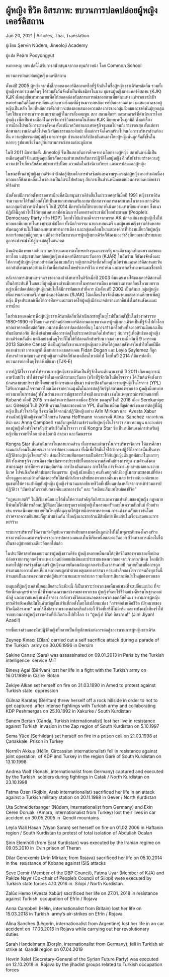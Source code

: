 # ผู้หญิง ชีวิต อิสรภาพ: ขบวนการปลดปล่อยผู้หญิงเคอร์ดิสถาน

Jun 20, 2021 | Articles, Thai, Translation





ผู้เขียน Şervîn Nûdem, Jineolojî Academy 

ผู้แปล Peam Pooyongyut

หมายเหตุ: บทแปลนี้ได้รับการสนับสนุนจากกองทุนก้าวหน้า โดย Common School



ขบวนการปลดปล่อยผู้หญิงเคอร์ดิสถาน

ตั้งแต่ปี 2005 ผู้หญิงจากทั้งสี่ภาคของเคอร์ดิสถานหรือที่รู้จักกันในชื่อผู้หญิงชาวเคิร์ดพลัดถิ่น รวมทั้งผู้หญิงจากประเทศอื่นๆ ได้ร่วมตั้งกันจัดตั้งเป็นพันธมิตรในนาม ชุมชนผู้หญิงแห่งเคอร์ดิสถาน (KJK) KJK ตั้งกลุ่มขึ้นมามากมายเพื่อให้สอดคล้องกับสถานการณ์ของสถานที่แต่ละแห่ง แต่พวกเขามีเป้าหมายร่วมกันก็คือการเปลี่ยนแปลงทางสังคมที่มีฐานมาจากหลักการที่ยึดเอาคุณค่าความเสมอภาคของผู้หญิงเป็นหลัก โดยที่หลักการดังกล่าวจะต้องตอบสนองความต้องการของกลุ่มสังคมและชาติพันธุ์ทุกกลุ่ม โดยใช้แนวทางแนวทางแบบรากหญ้าในการตั้งคอมมูน สภา สถานศึกษา และสหกรณ์ที่ดำเนินการโดยผู้หญิง เพื่อเป็นทางเลือกในการจัดการชีวิตของคนในสังคม KJK มีบทบาทในทุกมิติ ตั้งแต่เรื่องการเมืองไปจนถึงวาระทางสังคม ตั้งแต่นิเวศวิทยาและเศรษฐกิจชุมชนไปจนถึงสาธารณสุข ตั้งแต่การศึกษาและงานด้านสื่อไปจนถึงวัฒนธรรมและศิลปะ ตั้งแต่การจัดโครงสร้างไปจนถึงการบริหารส่วนท้องถิ่น ความยุติธรรมต่อผู้หญิง และการทูต ส่วนกองกำลังป้องกันตนเองโดยผู้หญิงนั้นถูกจัดตั้งขึ้นในหลายๆ รูปแบบซึ่งขึ้นอยู่กับสถานการณ์ของแต่ละภูมิภาค

ในปี 2011 มีการก่อตั้ง Jineolojî ซึ่งเป็นสถาบันการศึกษาทางเลือกของผู้หญิง สถาบันแห่งนี้เป็นเหมือนศูนย์วิจัยและพูดคุยเกี่ยวกับความท้าทายสำหรับการปฏิวัติโดยผู้หญิง อีกทั้งยังช่วยสร้างความรู้ความเข้าใจเกี่ยวกับสังคมประชาาธิปไตย ความคิดในเชิงนิเวศวิทยา และการปลดแอกผู้หญิง



ในขณะที่เหล่าผู้หญิงชาวเคิร์ดกำลังต่อสู้กับเผด็จการฟาสซิสต์และความรุนแรงต่อผู้หญิงมาอย่างต่อเนื่อง พวกเธอก็ยังคงเคลื่อนไหวอย่างเป็นอิสระไปพร้อมๆ กับการเป็นส่วนหนึ่งของขบวนการปลดปล่อยชาวเคิร์ดด้วย

นับตั้งแต่มีการก่อตั้งพรรคการเมืองที่สนับสนุนชาวเคิร์ดขึ้นในประเทศตุรกีเมื่อปี 1991 หญิงชาวเคิร์ดจำนวนมากได้รับเลือกตั้งให้เป็นนายกเทศมนตรีและสมาชิกสภาจากการลงคะแนนโหวตของชาวเคิร์ดและกลุ่มหัวก้าวหน้าในตุรกี ในปี 2014 มีการบังคับใช้ระบบสภาที่เน้นความเท่าเทียมทางเพศ ซึ่งแนวปฏิบัตินี้ถูกนำไปใช้กับทุกเทศบาลที่ดำเนินการโดยพรรคประชาธิปไตยประชาชน (People’s Democracy Party หรือ HDP) โดยทั่วไปแล้วเผด็จการจากพรรค AK มักจะเล่นงานผู้หญิงไม่ให้พวกเธอมีบทบาทในทางประชาธิปไตย ทั้งนักกิจกรรม นายกเทศมนตรี และผู้แทนหญิงชาวเคิร์ดหลายพันคนถูกห้ามไม่ให้แสดงบทบาททางการเมือง และกลุ่มเคลื่อนไหวและองค์กรที่ทำงานเกี่ยวกับผู้หญิงหลายร้อยกลุ่มก็ถูกแบน แต่ถึงอย่างนั้นขบวนการผู้หญิงชาวเคิร์ดก็ยังคงมองว่าสิ่งที่พวกเธอประสบและถูกกระทำจะนำไปสู่การต่อสู่ในอนาคต

ถึงแม้จะต้องพบเจอกับการกดปราบและการลงโทษอย่างรุนแรงจากรัฐ และมักจะถูกเพิกเฉยจากสายตาชาวโลก แต่ชุมชนปลดปล่อยผู้หญิงแห่งเคอร์ดิสถานตะวันออก (KJAR) ในอิหร่าน ก็ยังคงจัดตั้งและให้ความรู้กับผู้หญิงมาอย่างต่อเนื่องแบบลับๆ หญิงชาวเคิร์ดที่อาศัยอยู่ในอิหร่านและเคอร์ดิสถานตะวันออกกำลังรณรงค์อย่างแข็งขันเพื่อต่อต้านโทษประหารชีวิต การปาหิน และการกดขี่ทางเพศและเชื้อชาติ

หลังจากการเข้ามาแทรกแซงของกองกำลังทหารในอิรักเมื่อปี 2003 ดินแดนทางใต้ของเคอร์ดิสถานก็เป็นอิสระทันที ในขณะที่ผู้หญิงบางส่วนมีบทบาทในพรรคการเมือง แต่ขบวนการเคลื่อนไหวแบบรากหญ้าเพื่อปลดปล่อยผู้หญิงกลับไม่ได้มีการพัฒนาเท่าที่ควร นับตั้งแต่ปี 2002 เป็นต้นมา กลุ่มผู้หญิงเพื่อการแสวงหาเสรีภาพแห่งเคอร์ดิสถาน (RJAK) ได้เคลื่อนไหวจัดตั้งสมาคมและสถานศึกษาเพื่อผู้หญิง มีจุดประสงค์เพื่อให้การศึกษาและรณรงค์ให้ผู้หญิงมีอำนาจต่อรองมากขึ้นทั้งในด้านสังคมและการเมือง

ในส่วนขององค์กรเพื่อผู้หญิงชาวเคิร์ดพลัดถิ่นที่ดำเนินการอยู่ในยุโรปนั้นก่อตั้งขึ้นในช่วงทศวรรษ 1980-1990 ทำให้ขบวนการปลดปล่อยเคอร์ดิสถานและขบวนการผู้หญิงชาวเคิร์ดเป็นที่รู้จักไปทั่วโลก พวกเขาคอยเชื่อมต่อกับขบวนการเพื่อการปลดปล่อยอื่นๆ ในการสร้างเครือข่ายที่จะคอยร่วมมือและเป็นพันธมิตรต่อกัน อีกทั้งยังช่วยเหลือการต่อสู้ในประเทศบ้านเกิดไปพร้อมๆ กับการสู้เพื่อสิทธิของผู้หญิงชาวเคิร์ดพลัดถิ่น แต่ถึงอย่างนั้นยุโรปก็ไม่ใช่ที่ปลอดภัยสำหรับพวกเธอ เพราะเมื่อวันที่ 9 มกราคม 2013 Sakine Cansız ซึ่งเป็นผู้ก่อตั้งขบวนการผู้หญิงชาวเคิร์ดได้ถูกลอบสังหารในปารีสโดยฝีมือของหน่วยข่าวกรองตุรกี ซึ่งสหายของเธอสองคน Fidan Dogan และ Leyla Şaylemez ก็ถูกสังหารด้วย แต่ขบวนการผู้หญิงชาวเคิร์ดก็ยังคงเคลื่อนไหวต่อไป โดยในปี 2014 ก็มีการก่อตั้งขบวนการย่อยในยุโรปเพิ่มขึ้นมา (TJK-E)



การปฏิวัติโรจาวาทำให้ขบวนการผู้หญิงชาวเคิร์ดเป็นที่รู้จักในระดับนานาชาติ ปี 2011 เกิดเหตุการณ์อาหรับสปริง ทำให้ชาวเคิร์ดในเคอร์ดิสถานตะวันตก (หรือที่รู้จักกันในชื่อโรจาวา) ได้เริ่มต้นจัดตั้งการปกครองแบบประชาธิปไตยแบบจัดการตนเองขึ้นมา หน่วยป้องกันตนเองของผู้หญิงในโรจาวา (YPL) ได้รับความสนใจจากชาวโลกเนื่องจากความมุ่งมั่นในการต่อสู้กับรัฐอิสลามของพวกเธอ ผู้หญิงมีบทบาทอย่างมากในการต่อสู้ ทั้งในส่วนของการบัญชาการไปจนถึงแนวหน้า เช่นในเหตุการณ์การปลดแอกที่ Kobanê เมื่อปี 2015 การต่อต้านการยึดครองเมือง Efrin ของตุรกีในปี 2018 เมือง Serekaniye และ Giresipî ในปี 2019 ความเสียสละของหน่วย YPL นั้นเป็นเหมือนสัญลักษณ์ของการต่อสู้ที่มีผู้หญิงเป็นหัวใจสำคัญ ซึ่งจะเห็นได้จากนักปฏิวัติหญิงอย่าง Arîn Mirkan และ  Avesta Xabur ส่วนนักปฏิวัติหญิงจากทั่วโลกเช่น Ivana Hoffmann จากเยอรมนี Alina  Sanchez จากอาร์เจนติน่า และ Anna Campbell จากอังกฤษก็ล้วนเข้าร่วมกับผู้หญิงในโรจาวา สภา คอมมูน และองค์กรของผู้หญิงคือหัวใจสำคัญสำหรับชีวิตในโรจาวา เรามี Kongra Star ซึ่งเป็นเหมือนองค์กรสำหรับผู้หญิงที่มาจากทั่วโลก ต่างเชื้อชาติ ศาสนา และวัฒนธรรม



Kongra Star นั้นดำเนินการในหลายภาคส่วน ทั้งการมอบอำนาจในการบริหารจัดการ ให้การศึกษา ระดมกำลังคนในลักษณะของการปกครองตนเอง ทั้งนี้เพื่อให้มั่นใจได้ว่าการปฏิวัติโรจาวานั้นเป็นการปฏิวัติของผู้หญิงโดยแท้จริง ส่งผลให้ระบบที่มอบความเป็นอิสระให้กับผู้หญิงนั้นถูกพัฒนาในหลายๆ มิติ ทั้งเศรษฐกิจ การเมือง พันธมิตรทางประชาธิปไตยและความสัมพันธ์ทางการทูต งานด้านสังคม สาธารณสุข การศึกษา ความยุติธรรม การป้องกันตนเอง การใช้สื่อ การจัดการแบบเทศบาลและระบบนิเวศ ไปจนถึงเรื่องศิลปะและวัฒนธรรม  ผู้หญิงนับหมื่นๆ คนที่เคยถูกกักขังอยู่ในสถานะของแม่ที่ต้องเลี้ยงดูลูกและแม่บ้านที่ต้องคอยรับใช้สามีกำลังทวงสิทธิ์ของพวกเธอคืนมา และเข้าร่วมกับองค์กรและชุมชนที่ให้ความสำคัญกับผู้หญิง ผู้หญิงจำนวนมากอธิบายชีวิตที่เปลี่ยนแปลงหลังจากการเข้าร่วมการปปฏิวัติว่า “มันต่างกันราวกับกลางคืนและกลางวัน” และ “เหมือนเริ่มบทใหม่ของชีวิต”



“กฎหมายสตรี” ในซีเรียเหนือและใต้นั้นให้ความสำคัญกับอิสระและความเท่าเทียมของผู้หญิง กฎหมายนี้ห้ามไม่ให้มีการเลือกปฏิบัติและใช้ความรุนแรงต่อผู้หญิงในครอบครัวและในความสัมพันธ์ ตัวอย่างเช่น ธรรมเนียมแบบชายเป็นใหญ่ที่อนุญาตให้ผู้ชายมีภรรยาหลายคน การแต่งงานกับเยาวชนโดยปราศจากความยินยอมก็ถูกห้ามเช่นกัน ทั้งหญิงและชายล้วนมีสิทธิ์เท่าเทียมกันในเรื่องมรดกและการหย่าร้าง

ระบบการบริหารที่ให้ความสำคัญกับความเท่าเทียมทางเพศนั้นถูกนำไปใช้ในทุกระดับของโครงสร้างทางการเมืองและการบริหารของการปกครองตนเองในซีเรียเหนือและตะวันออก ชีวิตทางการเมืองไม่ได้เป็นของผู้ชายอย่างเดียวอีกต่อไปแล้ว

ในประวัติศาสตร์ของขบวนการผู้หญิงชาวเคิร์ด ผู้หญิงหลายหมื่นคนได้อุทิศชีวิตของพวกเธอเพื่อปลดปล่อยจากการถูกกดขี่ทางเพศ ปลดปล่อยแผ่นดินและประชาชนของพวกเธอจากเจ้าอาณานิคม โดยมีเป้าหมายไปสู่การสร้างสังคมเสรี ผู้หญิงหลายพันคนต้องถูกจองจำเป็นเวลาหลายปี กลายเป็นเหยื่อการถูกทรมานและความโหดเหี้ยม หลายคนถูกฆ่าด้วยเหตุผลทางศาสนา ความสำเร็จของโรจาวาจนถึงทุกวันนี้ล้วนแต่เป็นผลของจากการต่อสู้อันยาวนานและยากลำบาก รวมทั้งการเสียสละอันยิ่งใหญ่ของพวกเธอ

เหตุผลที่ผู้หญิงเหล่านี้ยอมเสียสละถึงเพียงนี้ ก็เป็นเพราะว่าพวกเธอเห็นหนทางที่จะเปลี่ยนแปลง ที่จะรักเพื่อนมนุษย์ และเพื่อที่จะแสดงความสง่างามของพวกเธอ ผู้หญิงที่เคยใช้ชีวิตอย่างดิ้นรนในฐานะแม่ นักสู้ และเยาวชนหญิงแห่งโรจาวา กำลังทวงชีวิตและอนาคตของพวกเธอกลับคืนมา ขบวนการผู้หญิงชาวเคิร์ดยังคงยึดมั่นในคำขวัญตั้งแต่วันที่ก่อตั้งโดยไม่เปลี่ยนแปลง “การต่อต้านคือชีวิต เป้าหมายของชีวิตคืออิสรภาพ” หากไร้ซึ่งอิสรภาพของเหล่าสตรีแล้วล่ะก็ ชีวิตที่เสรีก็ไม่มีจริง และจะยังคงมีเสียงร่ำไห้จากขบวนการผู้หญิงชาวเคิร์ดที่ดังกึกก้องไปทั่วโลก ว่า “ผู้หญิง! ชีวิต! อิสรภาพ!” (Jin! Jiyan! Azadi!)



รายชื่อบางส่วนของนักปฏิวัติหญิงที่กลายเป็นสัญลักษณ์แห่งการต่อสู้ของขบวนการผู้หญิงชาวเคิร์ด



Zeynep Kınacı (Zilan) carried out a self sacrifice attack during a parade of the Turkish  army on 30.06.1996 in Dersim 

Sakine Cansız (Sara) was assassinated on 09.01.2013 in Paris by the Turkish intelligence  service MIT 

Binevş Agal (Bêrîvan) lost her life in a fight with the Turkish army on 16.01.1989 in Cizîre  Botan 

Zekiye Alkan set herself on fire on 31.03.1990 in Amed to protest against Turkish state  oppression 

Gülnaz Karataş (Bêrîtan) threw herself off a rock hillside in order to not to get captured  after intense fightings with Turkish army and collaborating KDP Peshmergas on 25.10.1992 in Xakurke / South Kurdistan 

Sanem Bertan (Canda, Turkish internationalist) lost her live in resistance against Turkish  invasion in the Zap region of South Kurdistan on 5.10.1997 

Sema Yüce (Serhildan) set herself on fire in a prison cell on 21.03.1998 at Çanakkale  Prison in Turkey 

Nermîn Akkuş (Hêlîn, Circassian internationalist) fell in resistance against joint operation  of KDP and Turkey in the region Garê of South Kurdistan on 13.10.1998 

Andrea Wolf (Ronahi, internationalist from Germany) captured and executed by the Turkish  soldiers during fightings in Catak / North Kurdistan on 23.10.1998 

Fatma Özen (Rojbîn, Arab internationalist) sacrificed her life in an attack against a Turkish military station on 20.11.1998 in Gever / North Kurdistan 

Uta Schneiderbanger (Nûdem, internationalist from Germany) and Ekin Ceren Doruak  (Amara, internationalist from Turkey) lost their lives in car accident on 30.05.2005 in  Qendil mountains 

Leyla Wali Hasan (Viyan Soran) set herself on fire on 01.02.2006 in Haftanin region / South Kurdistan to protest of total isolation of Abdullah Ocalan 

Şirin Elemhûlî (from East Kurdistan) was executed by the Iranian regime on 09.05.2010 in  Evin prison of Theran 

Dilar Gencxemîs (Arîn Mîrkan; from Rojava) sacrificed her life on 05.10.2014 in the  resistance of Kobane against ISIS attacks 

Seve Demir (Member of the DBP Council), Fatma Uyar (Member of KJA) and Pakize Nayır (Co-chair of People’s Council of Silopi) were executed by Turkish state forces 4.10.2016 in  Silopi / North Kurdistan 

Zalûx Hemo (Avesta Xabûr) sacrificed her life on 27.01. 2018 in resistance against Turkish  occupation of Efrîn / Rojava 

Anna Campbell (Hêlin, internationalist from Britain) lost her life on 15.03.2018 in Turkish  army’s air-strikes on Efrîn / Rojava

Alina Sanches (Lêgerîn, internationalist from Argentine) lost her life in an car accident on  17.03.2018 in Rojava while carrying out her revolutionary duties 

Sarah Handelmann (Dorşîn, internationalist from Germany), fell in Turkish air strike at  Qandil region on 07.04.2019 

Hevrin Xelef (Secretary-General of the Syrian Future Party) was executed on 12.10.2019 in  Rojava by the jihadist groups related to Turkish occupation forces